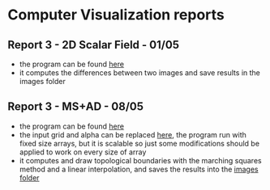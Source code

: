 # Computer Visualization reports
## Report 3 - 2D Scalar Field - 01/05
- the program can be found [here](./exec/rep3.cpp)
- it computes the differences between two images and save results in the images folder
## Report 3 - MS+AD - 08/05
- the program can be found [here](./exec/rep4.cpp)
- the input grid and alpha can be replaced [here](exec/rep4.cpp#L335), the program run with fixed size arrays, but it is scalable so just some modifications should be applied to work on every size of array
- it computes and draw topological boundaries with the marching squares method and a linear interpolation, and saves the results into the [images folder](/images/4/results/)